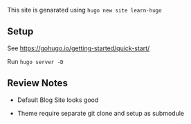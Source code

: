 This site is genarated using `hugo new site learn-hugo`

## Setup

See https://gohugo.io/getting-started/quick-start/

Run `hugo server -D`

## Review Notes

- Default Blog Site looks good

- Theme require separate git clone and setup as submodule
